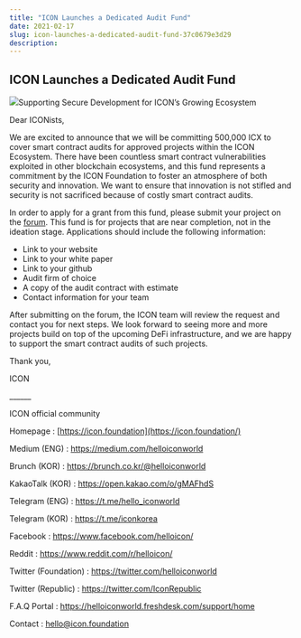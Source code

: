 ```yaml
---
title: "ICON Launches a Dedicated Audit Fund"
date: 2021-02-17
slug: icon-launches-a-dedicated-audit-fund-37c0679e3d29
description:
---
```


## ICON Launches a Dedicated Audit Fund

![](https://cdn-images-1.medium.com/max/800/0*ecIHnJEE-h7PXZkA)Supporting Secure Development for ICON’s Growing Ecosystem

Dear ICONists,

We are excited to announce that we will be committing 500,000 ICX to cover smart contract audits for approved projects within the ICON Ecosystem. There have been countless smart contract vulnerabilities exploited in other blockchain ecosystems, and this fund represents a commitment by the ICON Foundation to foster an atmosphere of both security and innovation. We want to ensure that innovation is not stifled and security is not sacrificed because of costly smart contract audits.

In order to apply for a grant from this fund, please submit your project on the [forum](https://forum.icon.community/c/g/smart-contract-audit-request/46). This fund is for projects that are near completion, not in the ideation stage. Applications should include the following information:

* Link to your website
* Link to your white paper
* Link to your github
* Audit firm of choice
* A copy of the audit contract with estimate
* Contact information for your team

After submitting on the forum, the ICON team will review the request and contact you for next steps. We look forward to seeing more and more projects build on top of the upcoming DeFi infrastructure, and we are happy to support the smart contract audits of such projects.

Thank you,

ICON

\_\_\_\_\_\_

ICON official community

Homepage : [https://icon.foundation](https://icon.foundation/)

Medium (ENG) : <https://medium.com/helloiconworld>

Brunch (KOR) : <https://brunch.co.kr/@helloiconworld>

KakaoTalk (KOR) : <https://open.kakao.com/o/gMAFhdS>

Telegram (ENG) : <https://t.me/hello_iconworld>

Telegram (KOR) : <https://t.me/iconkorea>

Facebook : <https://www.facebook.com/helloicon/>

Reddit : <https://www.reddit.com/r/helloicon/>

Twitter (Foundation) : <https://twitter.com/helloiconworld>

Twitter (Republic) : <https://twitter.com/IconRepublic>

F.A.Q Portal : <https://helloiconworld.freshdesk.com/support/home>

Contact : hello@icon.foundation

